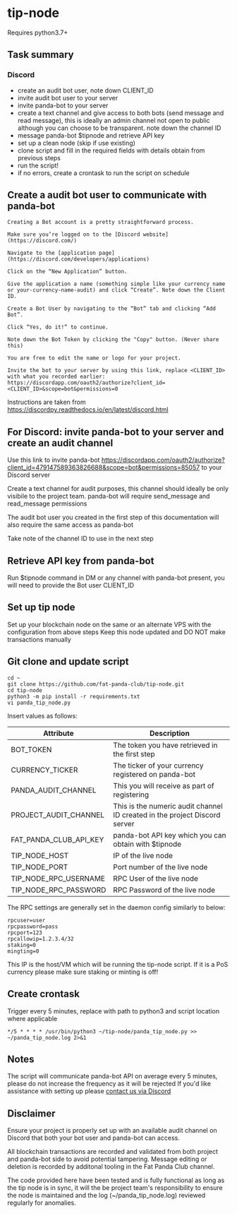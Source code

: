 # tip-node

Requires python3.7+

## Task summary

### Discord
* create an audit bot user, note down CLIENT_ID
* invite audit bot user to your server
* invite panda-bot to your server
* create a text channel and give access to both bots (send message and read message), this is ideally an admin channel not open to public although you can choose to be transparent. note down the channel ID
* message panda-bot $tipnode and retrieve API key
* set up a clean node (skip if use existing)
* clone script and fill in the required fields with details obtain from previous steps
* run the script!
* if no errors, create a crontask to run the script on schedule

## Create a audit bot user to communicate with panda-bot

```
Creating a Bot account is a pretty straightforward process.

Make sure you’re logged on to the [Discord website](https://discord.com/)

Navigate to the [application page](https://discord.com/developers/applications)

Click on the “New Application” button.

Give the application a name (something simple like your currency name or your-currency-name-audit) and click “Create”. Note down the Client ID.

Create a Bot User by navigating to the “Bot” tab and clicking “Add Bot”.

Click “Yes, do it!” to continue.

Note down the Bot Token by clicking the "Copy" button. (Never share this)

You are free to edit the name or logo for your project.

Invite the bot to your server by using this link, replace <CLIENT_ID> with what you recorded earlier:
https://discordapp.com/oauth2/authorize?client_id=<CLIENT_ID>&scope=bot&permissions=0

```

Instructions are taken from https://discordpy.readthedocs.io/en/latest/discord.html 


## For Discord: invite panda-bot to your server and create an audit channel

Use this link to invite panda-bot https://discordapp.com/oauth2/authorize?client_id=479147589363826688&scope=bot&permissions=85057 to your Discord server

Create a text channel for audit purposes, this channel should ideally be only visibile to the project team. panda-bot will require send_message and read_message permissions

The audit bot user you created in the first step of this documentation will also require the same access as panda-bot

Take note of the channel ID to use in the next step

## Retrieve API key from panda-bot

Run $tipnode command in DM or any channel with panda-bot present, you will need to provide the Bot user CLIENT_ID

## Set up tip node 

Set up your blockchain node on the same or an alternate VPS with the configuration from above steps
Keep this node updated and DO NOT make transactions manually

## Git clone and update script

```
cd ~
git clone https://github.com/fat-panda-club/tip-node.git
cd tip-node
python3 -m pip install -r requirements.txt
vi panda_tip_node.py
```

Insert values as follows:

| Attribute  | Description |
| ------------- | ------------- |
| BOT_TOKEN | The token you have retrieved in the first step
| CURRENCY_TICKER  | The ticker of your currency registered on panda-bot  |
| PANDA_AUDIT_CHANNEL | This you will receive as part of registering |
| PROJECT_AUDIT_CHANNEL | This is the numeric audit channel ID created in the project Discord server |
| FAT_PANDA_CLUB_API_KEY  | panda-bot API key which you can obtain with $tipnode  |
| TIP_NODE_HOST | IP of the live node |
| TIP_NODE_PORT | Port number of the live node |
| TIP_NODE_RPC_USERNAME | RPC User of the live node |
| TIP_NODE_RPC_PASSWORD | RPC Password of the live node |


The RPC settings are generally set in the daemon config similarly to below:

```
rpcuser=user
rpcpassword=pass
rpcport=123
rpcallowip=1.2.3.4/32 
staking=0
mingting=0
```
This IP is the host/VM which will be running the tip-node script. If it is a PoS currency please make sure staking or minting is off!

## Create crontask 

Trigger every 5 minutes, replace with path to python3 and script location where applicable

`*/5 * * * * /usr/bin/python3 ~/tip-node/panda_tip_node.py >> ~/panda_tip_node.log 2>&1`



## Notes

The script will communicate panda-bot API on average every 5 minutes, please do not increase the frequency as it will be rejected
If you'd like assistance with setting up please [contact us via Discord](https://discord.gg/Hs57Jg4) 

## Disclaimer

Ensure your project is properly set up with an available audit channel on Discord that both your bot user and panda-bot can access.

All blockchain transactions are recorded and validated from both project and panda-bot side to avoid potential tampering. Message editing or deletion is recorded by additonal tooling in the Fat Panda Club channel.

The code provided here have been tested and is fully functional as long as the tip node is in sync, it will the be project team's responsibility to ensure the node is maintained and the log (~/panda_tip_node.log) reviewed regularly for anomalies.

